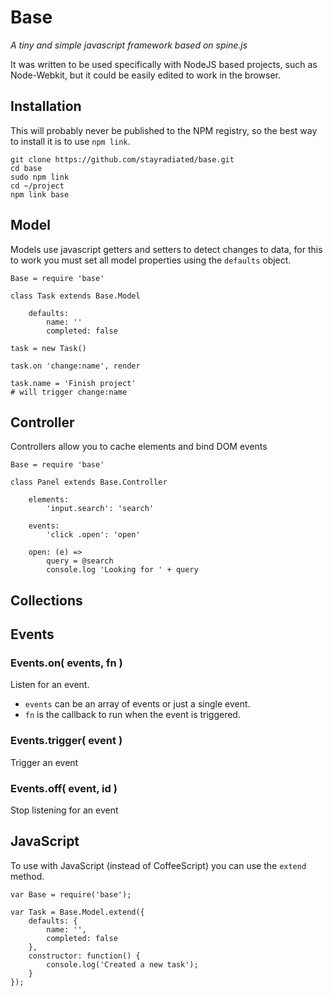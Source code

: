 Base
====

_A tiny and simple javascript framework based on spine.js_

It was written to be used specifically with NodeJS based projects, such as
Node-Webkit, but it could be easily edited to work in the browser.

## Installation

This will probably never be published to the NPM registry, so the best way to
install it is to use `npm link`.

    git clone https://github.com/stayradiated/base.git
    cd base
    sudo npm link
    cd ~/project
    npm link base

## Model

Models use javascript getters and setters to detect changes to data, for this
to work you must set all model properties using the `defaults` object.

    Base = require 'base'

    class Task extends Base.Model

        defaults:
            name: ''
            completed: false

    task = new Task()

    task.on 'change:name', render

    task.name = 'Finish project'
    # will trigger change:name

## Controller

Controllers allow you to cache elements and bind DOM events

    Base = require 'base'

    class Panel extends Base.Controller

        elements:
            'input.search': 'search'

        events:
            'click .open': 'open'

        open: (e) =>
            query = @search
            console.log 'Looking for ' + query


## Collections

## Events

### Events.on( events, fn )

Listen for an event.

- `events` can be an array of events or just a single event.
- `fn` is the callback to run when the event is triggered.

### Events.trigger( event )

Trigger an event

### Events.off( event, id )

Stop listening for an event

## JavaScript

To use with JavaScript (instead of CoffeeScript) you can use the `extend`
method.
    
    var Base = require('base');

    var Task = Base.Model.extend({
        defaults: {
            name: '', 
            completed: false
        },
        constructor: function() {
            console.log('Created a new task');
        }
    });
